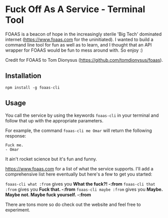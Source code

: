 
# Fuck Off As A Service - Terminal Tool
FOAAS is a beacon of hope in the increasingly sterile 'Big Tech' dominated internet (https://www.foaas.com for the uninitiated). I wanted to build a command line tool for fun as well as to learn, and I thought that an API wrapper for FOAAS would be fun to mess around with. So enjoy :)

Credit for FOAAS to Tom Dionysus (https://github.com/tomdionysus/foaas).

## Installation

```
npm install -g foaas-cli
```

## Usage

You call the service by using the keywords ```foaas-cli``` in your terminal and follow that up with the appropriate parameters. 

For example, the command ```foaas-cli me Omar``` will return the following response:

```
Fuck me.
- Omar
```

It ain't rocket science but it's fun and funny.

https://www.foaas.com for a list of what the service supports. I'll add a comprehensive list here eventually but here's a few to get you started:

```foaas-cli what :from``` gives you **What the fuck?! -:from**
```foaas-cli that :from``` gives you **Fuck that. -:from**
```foaas-cli maybe :from``` gives you **Maybe. Maybe not. Maybe fuck yourself. -:from**

There are tons more so do check out the website and feel free to experiment.


